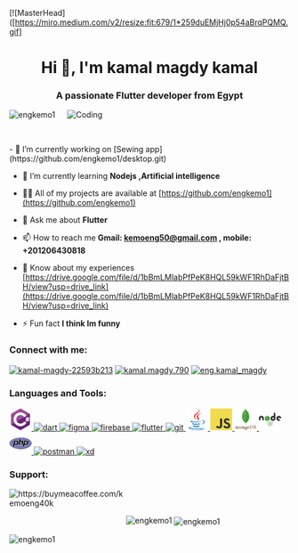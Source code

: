 
[![MasterHead]([https://miro.medium.com/v2/resize:fit:679/1*259duEMjHj0p54aBrqPQMQ.gif]

<h1 align="center">Hi 👋, I'm kamal magdy kamal</h1>
<h3 align="center">A passionate Flutter developer from Egypt</h3>
<img align="right" alt="Coding" width="400" src="https://raw.githubusercontent.com/TheDudeThatCode/TheDudeThatCode/master/Assets/Designer.gif"> 


<p align="left"> <img src="https://komarev.com/ghpvc/?username=engkemo1&label=Profile%20views&color=0e75b6&style=flat" alt="engkemo1" /> </p>
<p align="left"> <a href="https://twitter.com/" target="blank"><img src="https://img.shields.io/twitter/follow/?logo=twitter&style=for-the-badge" alt="" /></a> </p>
- 🔭 I’m currently working on [Sewing app](https://github.com/engkemo1/desktop.git)

- 🌱 I’m currently learning **Nodejs ,Artificial intelligence**

- 👨‍💻 All of my projects are available at [https://github.com/engkemo1](https://github.com/engkemo1)

- 💬 Ask me about **Flutter**

- 📫 How to reach me **Gmail: kemoeng50@gmail.com , mobile: +201206430818**

- 📄 Know about my experiences [https://drive.google.com/file/d/1bBmLMlabPfPeK8HQL59kWF1RhDaFjtBH/view?usp=drive_link](https://drive.google.com/file/d/1bBmLMlabPfPeK8HQL59kWF1RhDaFjtBH/view?usp=drive_link)

- ⚡ Fun fact **I think Im funny**

<h3 align="left">Connect with me:</h3>
<p align="left">
<a href="https://linkedin.com/in/kamal-magdy-22593b213" target="blank"><img align="center" src="https://raw.githubusercontent.com/rahuldkjain/github-profile-readme-generator/master/src/images/icons/Social/linked-in-alt.svg" alt="kamal-magdy-22593b213" height="30" width="40" /></a>
<a href="https://fb.com/kamal.magdy.790" target="blank"><img align="center" src="https://raw.githubusercontent.com/rahuldkjain/github-profile-readme-generator/master/src/images/icons/Social/facebook.svg" alt="kamal.magdy.790" height="30" width="40" /></a>
<a href="https://instagram.com/eng.kamal_magdy" target="blank"><img align="center" src="https://raw.githubusercontent.com/rahuldkjain/github-profile-readme-generator/master/src/images/icons/Social/instagram.svg" alt="eng.kamal_magdy" height="30" width="40" /></a>
</p>

<h3 align="left">Languages and Tools:</h3>
<p align="left"> <a href="https://www.w3schools.com/cs/" target="_blank" rel="noreferrer"> <img src="https://raw.githubusercontent.com/devicons/devicon/master/icons/csharp/csharp-original.svg" alt="csharp" width="40" height="40"/> </a> <a href="https://dart.dev" target="_blank" rel="noreferrer"> <img src="https://www.vectorlogo.zone/logos/dartlang/dartlang-icon.svg" alt="dart" width="40" height="40"/> </a> <a href="https://www.figma.com/" target="_blank" rel="noreferrer"> <img src="https://www.vectorlogo.zone/logos/figma/figma-icon.svg" alt="figma" width="40" height="40"/> </a> <a href="https://firebase.google.com/" target="_blank" rel="noreferrer"> <img src="https://www.vectorlogo.zone/logos/firebase/firebase-icon.svg" alt="firebase" width="40" height="40"/> </a> <a href="https://flutter.dev" target="_blank" rel="noreferrer"> <img src="https://www.vectorlogo.zone/logos/flutterio/flutterio-icon.svg" alt="flutter" width="40" height="40"/> </a> <a href="https://git-scm.com/" target="_blank" rel="noreferrer"> <img src="https://www.vectorlogo.zone/logos/git-scm/git-scm-icon.svg" alt="git" width="40" height="40"/> </a> <a href="https://www.java.com" target="_blank" rel="noreferrer"> <img src="https://raw.githubusercontent.com/devicons/devicon/master/icons/java/java-original.svg" alt="java" width="40" height="40"/> </a> <a href="https://developer.mozilla.org/en-US/docs/Web/JavaScript" target="_blank" rel="noreferrer"> <img src="https://raw.githubusercontent.com/devicons/devicon/master/icons/javascript/javascript-original.svg" alt="javascript" width="40" height="40"/> </a> <a href="https://www.mongodb.com/" target="_blank" rel="noreferrer"> <img src="https://raw.githubusercontent.com/devicons/devicon/master/icons/mongodb/mongodb-original-wordmark.svg" alt="mongodb" width="40" height="40"/> </a> <a href="https://nodejs.org" target="_blank" rel="noreferrer"> <img src="https://raw.githubusercontent.com/devicons/devicon/master/icons/nodejs/nodejs-original-wordmark.svg" alt="nodejs" width="40" height="40"/> </a> <a href="https://www.php.net" target="_blank" rel="noreferrer"> <img src="https://raw.githubusercontent.com/devicons/devicon/master/icons/php/php-original.svg" alt="php" width="40" height="40"/> </a> <a href="https://postman.com" target="_blank" rel="noreferrer"> <img src="https://www.vectorlogo.zone/logos/getpostman/getpostman-icon.svg" alt="postman" width="40" height="40"/> </a> <a href="https://www.adobe.com/products/xd.html" target="_blank" rel="noreferrer"> <img src="https://cdn.worldvectorlogo.com/logos/adobe-xd.svg" alt="xd" width="40" height="40"/> </a> </p>

<h3 align="left">Support:</h3>
<p><a href="https://www.buymeacoffee.com/https://buymeacoffee.com/kemoeng40k"> <img align="left" src="https://cdn.buymeacoffee.com/buttons/v2/default-yellow.png" height="50" width="210" alt="https://buymeacoffee.com/kemoeng40k" /></a></p><br><br>

<p><img align="left" src="https://github-readme-stats.vercel.app/api/top-langs?username=engkemo1&show_icons=true&locale=en&layout=compact" alt="engkemo1" /></p>

<p>&nbsp;<img align="center" src="https://github-readme-stats.vercel.app/api?username=engkemo1&show_icons=true&locale=en" alt="engkemo1" /></p>

<p><img align="center" src="https://github-readme-streak-stats.herokuapp.com/?user=engkemo1&" alt="engkemo1" /></p>
